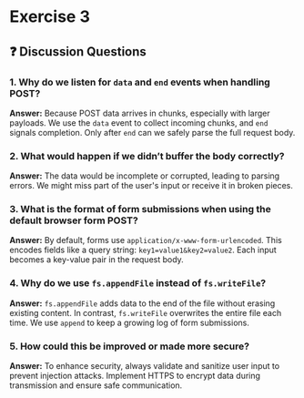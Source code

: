 # Exercise 3

## ❓ Discussion Questions

### 1. Why do we listen for `data` and `end` events when handling POST?

**Answer:**
Because POST data arrives in chunks, especially with larger payloads. We use the `data` event to collect incoming chunks, and `end` signals completion. Only after `end` can we safely parse the full request body.

### 2. What would happen if we didn’t buffer the body correctly?

**Answer:**
The data would be incomplete or corrupted, leading to parsing errors. We might miss part of the user's input or receive it in broken pieces.

### 3. What is the format of form submissions when using the default browser form POST?

**Answer:**
By default, forms use `application/x-www-form-urlencoded`. This encodes fields like a query string: `key1=value1&key2=value2`. Each input becomes a key-value pair in the request body.

### 4. Why do we use `fs.appendFile` instead of `fs.writeFile`?

**Answer:**
`fs.appendFile` adds data to the end of the file without erasing existing content. In contrast, `fs.writeFile` overwrites the entire file each time. We use `append` to keep a growing log of form submissions.

### 5. How could this be improved or made more secure?

**Answer:**
To enhance security, always validate and sanitize user input to prevent injection attacks. Implement HTTPS to encrypt data during transmission and ensure safe communication.
